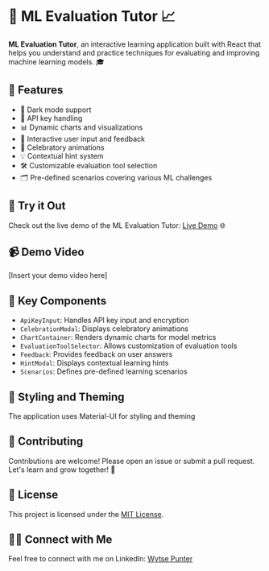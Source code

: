 # 🧠 ML Evaluation Tutor 📈

**ML Evaluation Tutor**, an interactive learning application built with React that helps you understand and practice techniques for evaluating and improving machine learning models. 🎓

## 🌟 Features

- 🌙 Dark mode support
- 🔑 API key handling
- 📊 Dynamic charts and visualizations
- 💬 Interactive user input and feedback
- 🎉 Celebratory animations
- 💡 Contextual hint system
- 🛠️ Customizable evaluation tool selection
- 🗂️ Pre-defined scenarios covering various ML challenges

## 🚀 Try it Out

Check out the live demo of the ML Evaluation Tutor: [Live Demo](https://youngpake.github.io/ml-training-simulator/) 🌐

## 📹 Demo Video

[Insert your demo video here]

## 🧩 Key Components

- `ApiKeyInput`: Handles API key input and encryption
- `CelebrationModal`: Displays celebratory animations
- `ChartContainer`: Renders dynamic charts for model metrics
- `EvaluationToolSelector`: Allows customization of evaluation tools
- `Feedback`: Provides feedback on user answers
- `HintModal`: Displays contextual learning hints
- `Scenarios`: Defines pre-defined learning scenarios

## 🎨 Styling and Theming

The application uses Material-UI for styling and theming

## 🤝 Contributing

Contributions are welcome! Please open an issue or submit a pull request. Let's learn and grow together! 🌱

## 📄 License

This project is licensed under the [MIT License](LICENSE).

## 👨‍💼 Connect with Me

Feel free to connect with me on LinkedIn: [Wytse Punter](https://www.linkedin.com/in/wytsepunter/)
